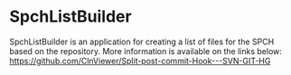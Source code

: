 # SpchListBuilder
SpchListBuilder is an application for creating a list of files for the SPCH based on the repository. More information is available on the links below: https://github.com/ClnViewer/Split-post-commit-Hook---SVN-GIT-HG
